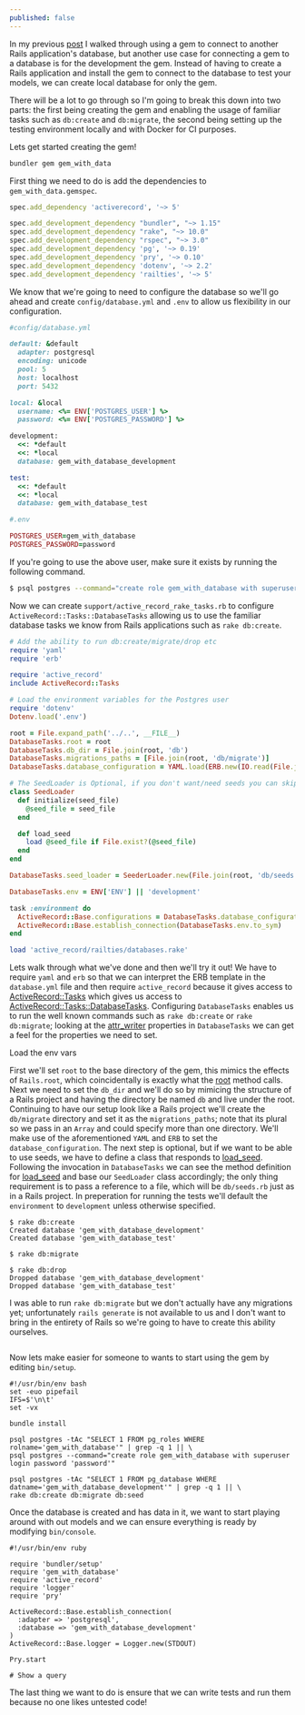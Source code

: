 ```yaml
---
published: false
---
```

In my previous [post](https://jer-k.github.io/connect-to-database-through-gem/) I walked through using a gem to connect to another Rails application's database, but another use case for connecting a gem to a database is for the development the gem. Instead of having to create a Rails application and install the gem to connect to the database to test your models, we can create local database for only the gem.

There will be a lot to go through so I'm going to break this down into two parts: the first being creating the gem and enabling the usage of familiar tasks such as `db:create` and `db:migrate`, the second being setting up the testing environment locally and with Docker for CI purposes.

Lets get started creating the gem!

```ruby
bundler gem gem_with_data
```

First thing we need to do is add the dependencies to `gem_with_data.gemspec`.

```ruby
spec.add_dependency 'activerecord', '~> 5'

spec.add_development_dependency "bundler", "~> 1.15"
spec.add_development_dependency "rake", "~> 10.0"
spec.add_development_dependency "rspec", "~> 3.0"
spec.add_development_dependency 'pg', '~> 0.19'
spec.add_development_dependency 'pry', '~> 0.10'
spec.add_development_dependency 'dotenv', '~> 2.2'
spec.add_development_dependency 'railties', '~> 5'
```

We know that we're going to need to configure the database so we'll go ahead and create `config/database.yml` and `.env` to allow us flexibility in our configuration.
```ruby
#config/database.yml

default: &default
  adapter: postgresql
  encoding: unicode
  pool: 5
  host: localhost
  port: 5432

local: &local
  username: <%= ENV['POSTGRES_USER'] %>
  password: <%= ENV['POSTGRES_PASSWORD'] %>

development:
  <<: *default
  <<: *local
  database: gem_with_database_development

test:
  <<: *default
  <<: *local
  database: gem_with_database_test
```

```ruby
#.env

POSTGRES_USER=gem_with_database
POSTGRES_PASSWORD=password
```

If you're going to use the above user, make sure it exists by running the following command.
```bash
$ psql postgres --command="create role gem_with_database with superuser login password 'password'"
```

Now we can create `support/active_record_rake_tasks.rb` to configure `ActiveRecord::Tasks::DatabaseTasks` allowing us to use the familiar database tasks we know from Rails applications such as `rake db:create`.

```ruby
# Add the ability to run db:create/migrate/drop etc
require 'yaml'
require 'erb'

require 'active_record'
include ActiveRecord::Tasks

# Load the environment variables for the Postgres user
require 'dotenv'
Dotenv.load('.env')

root = File.expand_path('../..', __FILE__)
DatabaseTasks.root = root
DatabaseTasks.db_dir = File.join(root, 'db')
DatabaseTasks.migrations_paths = [File.join(root, 'db/migrate')]
DatabaseTasks.database_configuration = YAML.load(ERB.new(IO.read(File.join(root, 'config/database.yml'))).result)

# The SeedLoader is Optional, if you don't want/need seeds you can skip setting it
class SeedLoader
  def initialize(seed_file)
    @seed_file = seed_file
  end

  def load_seed
    load @seed_file if File.exist?(@seed_file)
  end
end

DatabaseTasks.seed_loader = SeederLoader.new(File.join(root, 'db/seeds.rb'))

DatabaseTasks.env = ENV['ENV'] || 'development'

task :environment do
  ActiveRecord::Base.configurations = DatabaseTasks.database_configuration
  ActiveRecord::Base.establish_connection(DatabaseTasks.env.to_sym)
end

load 'active_record/railties/databases.rake'
```

Lets walk through what we've done and then we'll try it out! We have to require `yaml` and `erb` so that we can interpret the ERB template in the `database.yml` file and then require `active_record` because it gives access to [ActiveRecord::Tasks](https://github.com/rails/rails/blob/5e4b70461dfd869c7d96b2528e666a9dd8e29183/activerecord/lib/active_record.rb#L156-L164) which gives us access to [ActiveRecord::Tasks::DatabaseTasks](https://github.com/rails/rails/blob/5e4b70461dfd869c7d96b2528e666a9dd8e29183/activerecord/lib/active_record/tasks/database_tasks.rb). Configuring `DatabaseTasks` enables us to run the well known commands such as `rake db:create` or `rake db:migrate`; looking at the [attr_writer](https://github.com/rails/rails/blob/5e4b70461dfd869c7d96b2528e666a9dd8e29183/activerecord/lib/active_record/tasks/database_tasks.rb#L50) properties in `DatabaseTasks` we can get a feel for the properties we need to set.

Load the env vars

First we'll set `root` to the base directory of the gem, this mimics the effects of `Rails.root`, which coincidentally is exactly what the [root](https://github.com/rails/rails/blob/5e4b70461dfd869c7d96b2528e666a9dd8e29183/activerecord/lib/active_record/tasks/database_tasks.rb#L96-L98) method calls. Next we need to set the `db_dir` and we'll do so by mimicing the structure of a Rails project and having the directory be named `db` and live under the root. Continuing to have our setup look like a Rails project we'll create the `db/migrate` directory and set it as the `migrations_paths`; note that its plural so we pass in an `Array` and could specify more than one directory. We'll make use of the aforementioned `YAML` and `ERB` to set the `database_configuration`. The next step is optional, but if we want to be able to use seeds, we have to define a class that responds to [load_seed](https://github.com/rails/rails/blob/5e4b70461dfd869c7d96b2528e666a9dd8e29183/activerecord/lib/active_record/tasks/database_tasks.rb#L281). Following the invocation in `DatabaseTasks` we can see the method definition for [load_seed](https://github.com/rails/rails/blob/6a728491b66340345a91264b5983ad81944ab97a/railties/lib/rails/engine.rb#L549-L552) and base our `SeedLoader` class accordingly; the only thing requirement is to pass a reference to a file, which will be `db/seeds.rb` just as in a Rails project. In preperation for running the tests we'll default the `environment` to `development` unless otherwise specified.




```
$ rake db:create
Created database 'gem_with_database_development'
Created database 'gem_with_database_test'

$ rake db:migrate

$ rake db:drop
Dropped database 'gem_with_database_development'
Dropped database 'gem_with_database_test'
```

I was able to run `rake db:migrate` but we don't actually have any migrations yet; unfortunately `rails generate` is not available to us and I don't want to bring in the entirety of Rails so we're going to have to create this ability ourselves.

```

```

Now lets make easier for someone to wants to start using the gem by editing `bin/setup`.

```
#!/usr/bin/env bash
set -euo pipefail
IFS=$'\n\t'
set -vx

bundle install

psql postgres -tAc "SELECT 1 FROM pg_roles WHERE rolname='gem_with_database'" | grep -q 1 || \
psql postgres --command="create role gem_with_database with superuser login password 'password'"

psql postgres -tAc "SELECT 1 FROM pg_database WHERE datname='gem_with_database_development'" | grep -q 1 || \
rake db:create db:migrate db:seed
```
Once the database is created and has data in it, we want to start playing around with out models and we can ensure everything is ready by modifying `bin/console`.

```
#!/usr/bin/env ruby

require 'bundler/setup'
require 'gem_with_database'
require 'active_record'
require 'logger'
require 'pry'

ActiveRecord::Base.establish_connection(
  :adapter => 'postgresql',
  :database => 'gem_with_database_development'
)
ActiveRecord::Base.logger = Logger.new(STDOUT)

Pry.start
```

```
# Show a query
```

The last thing we want to do is ensure that we can write tests and run them because no one likes untested code!



